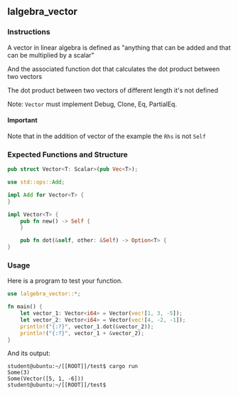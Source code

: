 ## lalgebra_vector

### Instructions

A vector in linear algebra is defined as "anything that can be added and that can be multiplied by a scalar"

And the associated function dot that calculates the dot product between two vectors

The dot product between two vectors of different length it's not defined

Note: `Vector` must implement Debug, Clone, Eq, PartialEq.

#### Important

Note that in the addition of vector of the example the `Rhs` is not `Self`

### Expected Functions and Structure

```rust
pub struct Vector<T: Scalar>(pub Vec<T>);

use std::ops::Add;

impl Add for Vector<T> {
}

impl Vector<T> {
	pub fn new() -> Self {
	}

	pub fn dot(&self, other: &Self) -> Option<T> {
}
```

### Usage

Here is a program to test your function.

```rust
use lalgebra_vector::*;

fn main() {
	let vector_1: Vector<i64> = Vector(vec![1, 3, -5]);
	let vector_2: Vector<i64> = Vector(vec![4, -2, -1]);
	println!("{:?}", vector_1.dot(&vector_2));
	println!("{:?}", vector_1 + &vector_2);
}
```

And its output:

```console
student@ubuntu:~/[[ROOT]]/test$ cargo run
Some(3)
Some(Vector([5, 1, -6]))
student@ubuntu:~/[[ROOT]]/test$
```
